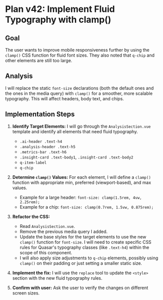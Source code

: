 # Plan v42: Implement Fluid Typography with clamp()

## Goal

The user wants to improve mobile responsiveness further by using the `clamp()` CSS function for fluid font sizes. They also noted that `q-chip` and other elements are still too large.

## Analysis

I will replace the static `font-size` declarations (both the default ones and the ones in the media query) with `clamp()` for a smoother, more scalable typography. This will affect headers, body text, and chips.

## Implementation Steps

1.  **Identify Target Elements:** I will go through the `AnalysisSection.vue` template and identify all elements that need fluid typography.
    *   `.ai-header .text-h4`
    *   `.analysis-header .text-h5`
    *   `.metrics-bar .text-h6`
    *   `.insight-card .text-body1`, `.insight-card .text-body2`
    *   `q-item-label`
    *   `q-chip`

2.  **Determine `clamp()` Values:** For each element, I will define a `clamp()` function with appropriate min, preferred (viewport-based), and max values.
    *   Example for a large header: `font-size: clamp(1.5rem, 4vw, 2.25rem);`
    *   Example for a chip: `font-size: clamp(0.7rem, 1.5vw, 0.875rem);`

3.  **Refactor the CSS:**
    *   Read `AnalysisSection.vue`.
    *   Remove the previous media query I added.
    *   Update the base styles for the target elements to use the new `clamp()` function for `font-size`. I will need to create specific CSS rules for Quasar's typography classes (like `.text-h4`) within the scope of this component.
    *   I will also apply size adjustments to `q-chip` elements, possibly using `clamp()` on their padding or just setting a smaller static size.

4.  **Implement the fix:** I will use the `replace` tool to update the `<style>` section with the new fluid typography rules.

5.  **Confirm with user:** Ask the user to verify the changes on different screen sizes.
